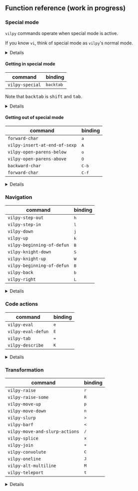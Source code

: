 ## Function reference (work in progress)

### Special mode
`vilpy` commands operate when special mode is active.

If you know `vi`, think of special mode as `vilpy`'s normal mode.

<details>
Special-mode is activated when:

- the point is before an open paren: `(`, `[` or `{`
- the point is after a close paren: `)`, `]` or `}`
- the region is active

In the examples below, consider that the point is represented by `|`.

As the point is just before the parenthesis, keys will invoke `vilpy` commands.
If you press `A`, for example, it will call `vilpy-insert-at-end-of-sexp`.

```
|(foo)
```

After <kbd>A</kbd>:

```
(foo|)
```

However, if the point is not at a position that activates special-mode, pressing `A` will self-insert the letter `A`, as usual.

```
(|foo)
```

After <kbd>A</kbd>:
```
(A|foo)
```
</details>

#### Getting in special mode
| command         | binding            |
|-----------------|--------------------|
| `vilpy-special` | <kbd>backtab</kbd> |

Note that <kbd>backtab</kbd> is <kbd>shift</kbd> and <kbd>tab</kbd>.

<details>

**If not in special mode** 

Move the point to the nearest leftmost paren.

Starting with:

```
(foo |bar)
```

after <kbd>backtab</kbd>:

```
|(foo bar)
```

**If already in special mode** 

Cycle through parens.

Starting with:

```
|(foo bar)
```

after <kbd>backtab</kbd>:

```
(foo bar)|
```

after <kbd>backtab</kbd>:

```
|(foo bar)
```

</details>

#### Getting out of special mode

| command                       | binding        |
|-------------------------------|----------------|
| `forward-char`                | <kbd>a</kbd>   |
| `vilpy-insert-at-end-of-sexp` | <kbd>A</kbd>   |
| `vilpy-open-parens-below`     | <kbd>o</kbd>   |
| `vilpy-open-parens-above`     | <kbd>O</kbd>   |
| `backward-char`               | <kbd>C-b</kbd> |
| `forward-char`                | <kbd>C-f</kbd> |

<details>

##### `forward-char` (<kbd>a</kbd>)
Starting with

```
|(foo)
```

after <kbd>a</kbd>:

```
(|foo)
```

##### `vilpy-insert-at-end-of-sexp` (<kbd>A</kbd>)
Starting with

```
|(foo bar)
```

after <kbd>A</kbd>:
```
(foo bar|)
```

##### `vilpy-open-parens-below` (<kbd>o</kbd>)
Starting with

```
|(foo)
```

after <kbd>o</kbd>:
```
(foo)
(|)
```

##### `vilpy-open-parens-above` (<kbd>O</kbd>)
Starting with

```
|(foo)
```

after <kbd>O</kbd>:
```
(|)
(foo)
```

</details>

### Navigation
| command                    | binding      |
|----------------------------|--------------|
| `vilpy-step-out`           | <kbd>h</kbd> |
| `vilpy-step-in`            | <kbd>l</kbd> |
| `vilpy-down`               | <kbd>j</kbd> |
| `vilpy-up`                 | <kbd>k</kbd> |
| `vilpy-beginning-of-defun` | <kbd>B</kbd> |
| `vilpy-knight-down`        | <kbd>S</kbd> |
| `vilpy-knight-up`          | <kbd>W</kbd> |
| `vilpy-beginning-of-defun` | <kbd>B</kbd> |
| `vilpy-back`               | <kbd>b</kbd> |
| `vilpy-right`              | <kbd>L</kbd> |

<details>

#### `vilpy-step-out` (<kbd>h</kbd>)

Starting with

```
(foo (bar |(baz))
```

after <kbd>h</kbd>:

```
(foo |(bar (baz))
```

after <kbd>h</kbd>:

```
|(foo (bar (baz))
```

#### `vilpy-step-in` (<kbd>l</kbd>)

Starting with

```
|(foo (bar (baz))
```

after <kbd>l</kbd>:

```
(foo |(bar (baz))
```

after <kbd>l</kbd>:

```
(foo (bar |(baz))
```

#### `vilpy-down` (<kbd>j</kbd>)

Starting with:

```
|(foo)
(bar)
```

after <kbd>j</kbd>:

```
(foo)
|(bar)
```

#### `vilpy-up` (<kbd>k</kbd>)

Starting with:

```
(foo)
|(bar)
```

after <kbd>k</kbd>:

```
|(foo)
(bar)
```

#### `vilpy-knight-down` (<kbd>S</kbd>)
Navigate to the next line disregarding syntax.

Starting with:

```
|(foo (bar)
      (xum))
```

after <kbd>S</kbd>:

```
(foo (bar)
     |(xum))
```

#### `vilpy-knight-up` (<kbd>W</kbd>)
Navigate to the previous line disregarding syntax.

Starting with:

```
(foo (bar)
     |(xum))
```

after <kbd>W</kbd>:

```
|(foo (bar)
      (xum))
```
#### `vilpy-beginning-of-defun` (<kbd>B</kbd>)

Starting with this top level form:

```
(defun abc ()
  (interactive)
  |(foo))
```

after <kbd>B</kbd>as

```
|(defun abc ()
  (interactive)
  (foo))
```

#### `vilpy-back` (<kbd>b</kbd>)
Moves the point to the previous position in `vilpy-back` history. The following functions write to this history:
function name

| command           | binding      |
|-------------------|--------------|
| `vilpy-step-out`  | <kbd>h</kbd> |
| `vilpy-step-in`   | <kbd>l</kbd> |
| `vilpy-down`      | <kbd>j</kbd> |
| `vilpy-up`        | <kbd>k</kbd> |
| `vilpy-right`     | <kbd>L</kbd> |
| `vilpy-mark-list` | <kbd>v</kbd> |
| `vilpy-ace-paren` | <kbd>q</kdb> |

#### `vilpy-right` (<kbd>L</kbd>)

Moves forward out of arg (default 1) levels of parentheses.

Works as replacement for the standard `up-list`.

Takes a numeric prefix arg and moves up forward list arg times or until error.

Unlike up-list, no error will be reported if it's not possible to move up arg times. It that case, move as many times as possible.

Return point if could move arg times, otherwise return nil.

Unlike up-list, parens in strings and comments are ignored.

</details>

### Code actions
| command            | binding      |
|--------------------|--------------|
| `vilpy-eval`       | <kbd>e</kbd> |
| `vilpy-eval-defun` | <kbd>E</kbd> |
| `vilpy-tab`        | <kbd>=</kbd> |
| `vilpy-describe`   | <kbd>K</kbd> |

<details>

#### `vilpy-eval` (<kbd>e</kbd>)
Eval current region or sexp.

Emacs Lisp and Clojure (`cider` and `inf-clojure`) are supported.

The evaluation function is defined in `vilpy--handlers-alist`.

#### `vilpy-eval-defun` (<kbd>E</kbd>)
Eval top level form.

Emacs Lisp and Clojure (`cider` and `inf-clojure`) are supported.

The evaluation function is defined in `vilpy--handlers-alist`.

#### `vilpy-tab` (<kbd>=</kbd>)
If before left paren or after right paren, indent the current sexp.

Emacs Lisp and Clojure (`cider` and `inf-clojure`) are supported.

The indentation function is defined in `vilpy--handlers-alist`.

#### `vilpy-describe` (<kbd>K</kbd>)
Describe the symbol at point.

Emacs Lisp and Clojure (`cider` and `inf-clojure`) are supported.

The function for describing the symbol is defined in `vilpy--handlers-alist`.

</details>

### Transformation

| command                        | binding      |
|--------------------------------|--------------|
| `vilpy-raise`                  | <kbd>r</kbd> |
| `vilpy-raise-some`             | <kbd>R</kbd> |
| `vilpy-move-up`                | <kbd>p</kbd> |
| `vilpy-move-down`              | <kbd>n</kbd> |
| `vilpy-slurp`                  | <kbd>></kbd> |
| `vilpy-barf`                   | <kbd><</kbd> |
| `vilpy-move-and-slurp-actions` | <kbd>/</kbd> |
| `vilpy-splice`                 | <kbd>x</kbd> |
| `vilpy-join`                   | <kbd>+</kbd> |
| `vilpy-convolute`              | <kbd>C</kbd> |
| `vilpy-oneline`                | <kbd>J</kbd> |
| `vilpy-alt-multiline`          | <kbd>M</kbd> |
| `vilpy-teleport`               | <kbd>t</kbd> |

<details>

#### `vilpy-raise` (<kbd>r</kbd>)
Starting with

```
(foo |(bar))
```

after <kbd>r</kbd>:

```
(bar)
```
#### `vilpy-raise-some` (<kbd>R</kbd>)

Starting with:

```
(foo
  |(bar)
  (xum))
```

after <kbd>R</kbd>:

```
(bar)
(xum)
```

#### `vilpy-move-up` (<kbd>p</kbd>)

Starting with:

```
(foo)
|(bar)
```

after <kbd>p</kbd>:

```
|(bar)
(foo)
```

#### `vilpy-move-down`(<kbd>n</kbd>)

Starting with:

```
|(foo)
(bar)
```

after <kbd>n</kbd>:

```
(bar)
|(foo)
```

#### `vilpy-splice`(<kbd>x</kbd>)

Starting with:

```
(foo |(bar))
```

after <kbd>x</kbd>:

```
(foo bar)
```

#### `vilpy-join`(<kbd>+</kbd>)

Starting with:

```
(foo)
|(bar)
```

after <kbd>+</kbd>:

```
|(foo
bar)
```

#### `vilpy-convolute`(<kbd>C</kbd>)

Starting with:

```
(foo
 (bar
  |(xum)))
```

after <kbd>C</kbd>:

```
(bar
 (foo
  (xum)))
```

after <kbd>C</kbd>:


```
(foo
 (bar
  |(xum)))
```

#### `vilpy-oneline`(<kbd>J</kbd>)

Starting with:

```
|(foo
 (bar
  (xum)))
```

after <kbd>J</kbd>:

```
(foo (bar (xum)))
```

#### `vilpy-split` (<kbd>M-j</kbd>)
#### `vilpy-join` (<kbd>M-J</kbd>)
### Barfing & slurping
#### `vilpy-slurp`(<kbd>></kbd>)

Starting with:

```
(foo)| (bar) (xum)
```

after <kbd>></kbd>:

```
(foo (bar))| (xum)
```

after <kbd>></kbd>:

```
(foo (bar) (xum))
```

#### `vilpy-barf` (<kbd><</kbd>)

Starting with:

```
(foo) (bar) |(xum)
```

after <kbd><</kbd>:

```
(foo) |((bar) xum)
```

after <kbd><</kbd>:

```
|((foo) (bar) xum)
```

#### `vilpy-move-and-slurp-actions`(<kbd>/</kbd>)

Groups some less frequent slurping actions.

| command | binding            |
|---------|--------------------|
| h       | `vilpy-move-left`  |
| l       | `vilpy-move-right` |
| j       | `vilpy-down-slurp` |
| k       | `vilpy-up-slurp`   |


##### `vilpy-move-left` (<kbd>/h</kbd>)

Move current expression to the left, outside the current list.

```
(require 'ob-python)
(let ((color "Blue"))
  |(message "What... is your favorite color?")
  (message "%s. No yel..." color))
```

after <kbd>/h</kbd>:

```
(require 'ob-python)
|(message "What... is your favorite color?")
(let ((color "Blue"))
  (message "%s. No yel..." color))
```

##### `vilpy-move-right` (<kbd>/l</kbd>)

Move current expression to the right, outside the current list.

```
(require 'ob-python)
(message "What... is your favorite color?")
(let ((color "Blue"))
  (message color)
  |(message "Go on. Off you go."))
```

after <kbd>/l</kbd>:

```
(require 'ob-python)
(message "What... is your favorite color?")
(let ((color "Blue"))
  (message color))
|(message "Go on. Off you go.")
```

##### `vilpy-down-slurp` (<kbd>/j</kbd>)
Move current expression to become the first element of the first list below.

```
(list 'my-sword
      'my-bow)
|(my-axe)
```

after <kbd>/j</kbd>:

```
'(|(first!)
  foo bar)
```
### Acing
| command                               | binding      |
|---------------------------------------|--------------|
| `vilpy-ace-symbol`                    | <kbd>f</kbd> |
| `vilpy-ace-subword`                   | <kbd>-</kbd> |
| `vilpy-ace-symbol-beginning-of-defun` | <kbd>F</kbd> |
| `vilpy-ace-char`                      | <kbd>Q</kbd> |
| `vilpy-ace-pare`                      | <kbd>q</kbd> |
	
### Deleting & killing
| command                 | binding          |
|-------------------------|------------------|
| `vilpy-delete`          | <kbd>d</kbd>     |
| `vilpy-delete`          | <kbd>C-d</kbd>   |
| `vilpy-kill`            | <kbd>C-k</kbd>   |
| `vilpy-kill-word`       | <kbd>M-DEL</kbd> |
| `vilpy-kill-sentence`   | <kbd>M-k</kbd>   |
| `vilpy-kill-at-point`   | <kbd>C-,</kbd>   |
| `vilpy-yank`            | <kbd>C-y</kbd>   |
| `vilpy-delete-backward` | <kbd>DEL</kbd>   |

### Copying & yanking
| command          | binding      |
|------------------|--------------|
| `vilpy-new-copy` | <kbd>y</kbd> |
| `vilpy-clone`    | <kbd>w</kbd> |
| `vilpy-paste`    | <kbd>P</kbd> |

### Marking
| command             | binding          |
|---------------------|------------------|
| `vilpy-mark-list`   | <kbd>v</kbd>     |
| `vilpy-mark-symbol` | <kbd>M-m</kbd>   |
| `vilpy-mark`        | <kbd>C-M-,</kbd> |

### Misc
| command                       | binding        |
|-------------------------------|----------------|
| `vilpy-comment`               | <kbd>;</kbd>   |
| `vilpy-space`                 | <kbd>SPC</kbd> |
| `vilpy-narrow`                | <kbd>gn</kbd>  |
| `vilpy-widen`                 | <kbd>gw</kbd>  |
| `vilpy-undo`                  | <kbd>u</kbd>   |
| `vilpy-scroll-line-to-top`    | <kbd>zt</kbd>  |
| `vilpy-scroll-line-to-center` | <kbd>zz</kbd>  |
| `vilpy-scroll-line-to-bottom` | <kbd>zb</kbd>  |
| `vilpy-repeat`                | <kbd>.</kbd>   |

### Magic
#### `vilpy-teleport`(<kbd>t</kbd>)
